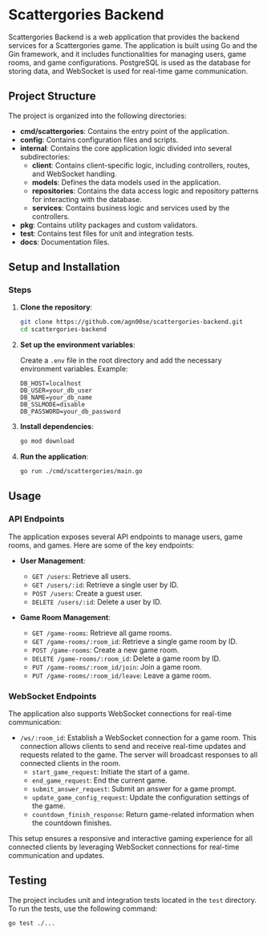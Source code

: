 # Scattergories Backend

Scattergories Backend is a web application that provides the backend services for a Scattergories game. The application is built using Go and the Gin framework, and it includes functionalities for managing users, game rooms, and game configurations. PostgreSQL is used as the database for storing data, and WebSocket is used for real-time game communication.

## Project Structure

The project is organized into the following directories:

- **cmd/scattergories**: Contains the entry point of the application.
- **config**: Contains configuration files and scripts.
- **internal**: Contains the core application logic divided into several subdirectories:
  - **client**: Contains client-specific logic, including controllers, routes, and WebSocket handling.
  - **models**: Defines the data models used in the application.
  - **repositories**: Contains the data access logic and repository patterns for interacting with the database.
  - **services**: Contains business logic and services used by the controllers.
- **pkg**: Contains utility packages and custom validators.
- **test**: Contains test files for unit and integration tests.
- **docs**: Documentation files.

## Setup and Installation

### Steps

1. **Clone the repository**:

    ```sh
    git clone https://github.com/agn00se/scattergories-backend.git
    cd scattergories-backend
    ```

2. **Set up the environment variables**:

    Create a `.env` file in the root directory and add the necessary environment variables. Example:

    ```env
    DB_HOST=localhost
    DB_USER=your_db_user
    DB_NAME=your_db_name
    DB_SSLMODE=disable
    DB_PASSWORD=your_db_password
    ```

3. **Install dependencies**:

    ```sh
    go mod download
    ```

4. **Run the application**:

    ```sh
    go run ./cmd/scattergories/main.go
    ```

## Usage

### API Endpoints

The application exposes several API endpoints to manage users, game rooms, and games. Here are some of the key endpoints:

- **User Management**:
  - `GET /users`: Retrieve all users.
  - `GET /users/:id`: Retrieve a single user by ID.
  - `POST /users`: Create a guest user.
  - `DELETE /users/:id`: Delete a user by ID.

- **Game Room Management**:
  - `GET /game-rooms`: Retrieve all game rooms.
  - `GET /game-rooms/:room_id`: Retrieve a single game room by ID.
  - `POST /game-rooms`: Create a new game room.
  - `DELETE /game-rooms/:room_id`: Delete a game room by ID.
  - `PUT /game-rooms/:room_id/join`: Join a game room.
  - `PUT /game-rooms/:room_id/leave`: Leave a game room.

### WebSocket Endpoints

The application also supports WebSocket connections for real-time communication:

- `/ws/:room_id`: Establish a WebSocket connection for a game room. This connection allows clients to send and receive real-time updates and requests related to the game. The server will broadcast responses to all connected clients in the room.
    - `start_game_request`: Initiate the start of a game.
    - `end_game_request`: End the current game.
    - `submit_answer_request`: Submit an answer for a game prompt.
    - `update_game_config_request`: Update the configuration settings of the game.
    - `countdown_finish_response`: Return game-related information when the countdown finishes.

This setup ensures a responsive and interactive gaming experience for all connected clients by leveraging WebSocket connections for real-time communication and updates.

## Testing

The project includes unit and integration tests located in the `test` directory. To run the tests, use the following command:

```sh
go test ./...
```